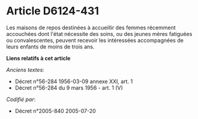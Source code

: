 # Article D6124-431

Les maisons de repos destinées à accueillir des femmes récemment accouchées dont l'état nécessite des soins, ou des jeunes
mères fatiguées ou convalescentes, peuvent recevoir les intéressées accompagnées de leurs enfants de moins de trois ans.

**Liens relatifs à cet article**

_Anciens textes_:

  - Décret n°56-284 1956-03-09 annexe XXI, art. 1
  - Décret n°56-284 du 9 mars 1956 - art. 1 (V)

_Codifié par_:

  - Décret n°2005-840 2005-07-20
